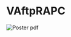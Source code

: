 # VAftpRAPC

![Poster pdf](https://github.com/yavuzCodiin/VAftpRAPC/assets/82445309/8f8776dc-ccf8-47fa-93e8-2e292400c765)

